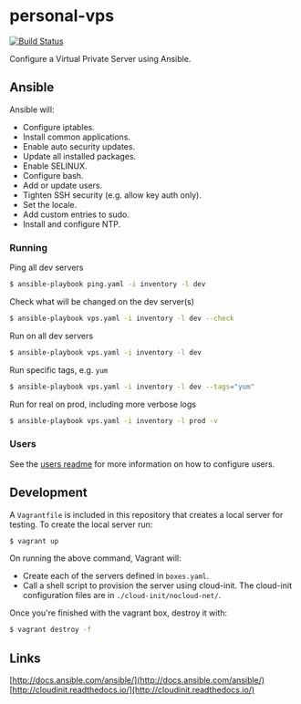 # personal-vps

[![Build Status](https://travis-ci.org/craighurley/personal-vps.svg?branch=master)](https://travis-ci.org/craighurley/personal-vps)

Configure a Virtual Private Server using Ansible.

## Ansible

Ansible will:

* Configure iptables.
* Install common applications.
* Enable auto security updates.
* Update all installed packages.
* Enable SELINUX.
* Configure bash.
* Add or update users.
* Tighten SSH security (e.g. allow key auth only).
* Set the locale.
* Add custom entries to sudo.
* Install and configure NTP.

### Running

Ping all dev servers

```sh
$ ansible-playbook ping.yaml -i inventory -l dev
```

Check what will be changed on the dev server(s)

```sh
$ ansible-playbook vps.yaml -i inventory -l dev --check
```

Run on all dev servers

```sh
$ ansible-playbook vps.yaml -i inventory -l dev
```

Run specific tags, e.g. `yum`

```sh
$ ansible-playbook vps.yaml -i inventory -l dev --tags="yum"
```

Run for real on prod, including more verbose logs

```sh
$ ansible-playbook vps.yaml -i inventory -l prod -v
```

### Users

See the [users readme](roles/users/) for more information on how to configure users.

## Development

A `Vagrantfile` is included in this repository that creates a local server for testing.  To create the local server run:

```sh
$ vagrant up
```

On running the above command, Vagrant will:

* Create each of the servers defined in `boxes.yaml`.
* Call a shell script to provision the server using cloud-init.  The cloud-init configuration files are in `./cloud-init/nocloud-net/`.

Once you're finished with the vagrant box, destroy it with:

```sh
$ vagrant destroy -f
```

## Links

[http://docs.ansible.com/ansible/](http://docs.ansible.com/ansible/)
[http://cloudinit.readthedocs.io/](http://cloudinit.readthedocs.io/)
